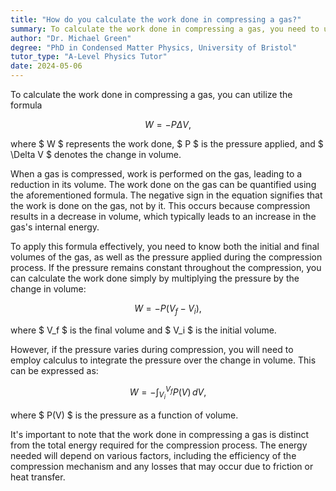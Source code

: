 ```yaml
---
title: "How do you calculate the work done in compressing a gas?"
summary: To calculate the work done in compressing a gas, you need to use the formula $W = -P \Delta V$.
author: "Dr. Michael Green"
degree: "PhD in Condensed Matter Physics, University of Bristol"
tutor_type: "A-Level Physics Tutor"
date: 2024-05-06
---
```


To calculate the work done in compressing a gas, you can utilize the formula 

$$
W = -P \Delta V,
$$ 

where $ W $ represents the work done, $ P $ is the pressure applied, and $ \Delta V $ denotes the change in volume. 

When a gas is compressed, work is performed on the gas, leading to a reduction in its volume. The work done on the gas can be quantified using the aforementioned formula. The negative sign in the equation signifies that the work is done on the gas, not by it. This occurs because compression results in a decrease in volume, which typically leads to an increase in the gas's internal energy.

To apply this formula effectively, you need to know both the initial and final volumes of the gas, as well as the pressure applied during the compression process. If the pressure remains constant throughout the compression, you can calculate the work done simply by multiplying the pressure by the change in volume:

$$
W = -P (V_f - V_i),
$$ 

where $ V_f $ is the final volume and $ V_i $ is the initial volume. 

However, if the pressure varies during compression, you will need to employ calculus to integrate the pressure over the change in volume. This can be expressed as:

$$
W = -\int_{V_i}^{V_f} P(V) \, dV,
$$ 

where $ P(V) $ is the pressure as a function of volume.

It's important to note that the work done in compressing a gas is distinct from the total energy required for the compression process. The energy needed will depend on various factors, including the efficiency of the compression mechanism and any losses that may occur due to friction or heat transfer.
    